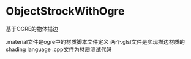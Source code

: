 # ObjectStrockWithOgre
基于OGRE的物体描边

.material文件是ogre中的材质脚本文件定义
两个.glsl文件是实现描边材质的shading language
.cpp文件为材质测试代码
